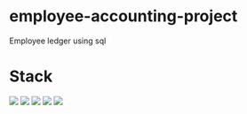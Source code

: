 # employee-accounting-project
Employee ledger using sql
# Stack
![](https://img.shields.io/badge/JAVASCRIPT-2F4F4F?style=for-the-badge&logo=javascript&logoColor="/)
![](https://img.shields.io/badge/Hibernate-2F4F4F?style=for-the-badge&logo=hibernate&logoColor=)
![](https://img.shields.io/badge/IntellijIDEA-2F4F4F?style=for-the-badge&logo=intellijidea&logoColor=)
![](https://img.shields.io/badge/ApacheMaven-2F4F4F?style=for-the-badge&logo=apachemaven&logoColor=)
![](https://img.shields.io/badge/PostgreSQL-2F4F4F?style=for-the-badge&logo=postgresql&logoColor=)
